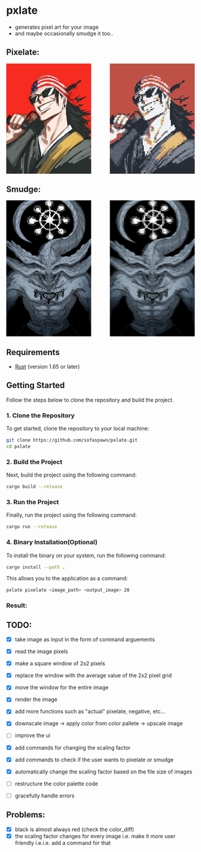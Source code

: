 # pxlate
- generates pixel art for your image
- and maybe occasionally smudge it too..

## Pixelate:
<div style="display: flex; justify-content: space-between;">
    <img src="./readme_expo/geto.jpeg" alt="test_image" width="45%" />
    <img src="./readme_expo/geto_pxlated.png" alt="pixelated image" width="45%" />
</div>

## Smudge:
<div style="display: flex; justify-content: space-between;">
    <img src="./readme_expo/mahoraga_test.jpg" alt="test_image" width="45%" />
    <img src="./readme_expo/mahoraga_smudge.png" alt="smudged image" width="45%" />
</div>


## Requirements
- [Rust](https://www.rust-lang.org/tools/install) (version 1.65 or later)

## Getting Started

Follow the steps below to clone the repository and build the project.

### 1. Clone the Repository
To get started, clone the repository to your local machine:
```bash
git clone https://github.com/sofaspawn/pxlate.git
cd pxlate
```

### 2. Build the Project
Next, build the project using the following command:
```bash
cargo build --release
```

### 3. Run the Project
Finally, run the project using the following command:
```bash
cargo run --release
```

### 4. Binary Installation(Optional)
To install the binary on your system, run the following command:
```bash
cargo install --path .
```
This allows you to the application as a command:
```bash
pxlate pixelate <image_path> <output_image> 20
```

### Result:


## TODO:
- [x] take image as input in the form of command arguements
- [x] read the image pixels
- [x] make a square window of 2x2 pixels
- [x] replace the window with the average value of the 2x2 pixel grid
- [x] move the window for the entire image
- [x] render the image
- [x]  add more functions such as "actual" pixelate, negative, etc...
- [x] downscale image -> apply color from color pallete -> upscale image

- [ ] improve the ui
- [x] add commands for changing the scaling factor
- [x] add commands to check if the user wants to pixelate or smudge
- [x] automatically change the scaling factor based on the file size of images
- [ ] restructure the color palette code

- [ ] gracefully handle errors

## Problems:
- [x] black is almost always red (check the color_diff)
- [x] the scaling factor changes for every image i.e. make it more user friendly i.e.i.e. add a command for that
